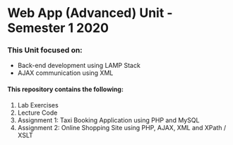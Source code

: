 # Web App (Advanced) Unit - Semester 1 2020

<h3>This Unit focused on:</h3>
<ul>
  <li> Back-end development using LAMP Stack </li>
  <li> AJAX communication using XML </li>
</ul>

<h4> This repository contains the following: </h4>
<ol>
  <li> Lab Exercises </li>
  <li> Lecture Code </li>
  <li> Assignment 1: Taxi Booking Application using PHP and MySQL</li>
  <li> Assignment 2: Online Shopping Site using PHP, AJAX, XML and XPath &#47 XSLT </li>
</ol>
